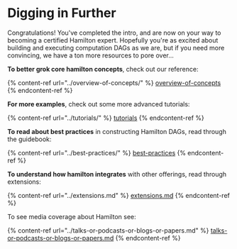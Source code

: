 # Digging in Further

Congratulations! You've completed the intro, and are now on your way to becoming a certified Hamilton expert. Hopefully you're as excited about building and executing computation DAGs as we are, but if you need more convincing, we have a ton more resources to pore over...

**To better grok core hamilton concepts**, check out our reference:

{% content-ref url="../overview-of-concepts/" %}
[overview-of-concepts](../overview-of-concepts/)
{% endcontent-ref %}

**For more examples**, check out some more advanced tutorials:

{% content-ref url="../tutorials/" %}
[tutorials](../tutorials/)
{% endcontent-ref %}

**To read about best practices** in constructing Hamilton DAGs, read through the guidebook:

{% content-ref url="../best-practices/" %}
[best-practices](../best-practices/)
{% endcontent-ref %}

**To understand how hamilton integrates** with other offerings, read through extensions:

{% content-ref url="../extensions.md" %}
[extensions.md](../extensions.md)
{% endcontent-ref %}

To see media coverage about Hamilton see:

{% content-ref url="../talks-or-podcasts-or-blogs-or-papers.md" %}
[talks-or-podcasts-or-blogs-or-papers.md](../talks-or-podcasts-or-blogs-or-papers.md)
{% endcontent-ref %}

